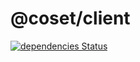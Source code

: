 # @coset/client

[![dependencies Status](https://david-dm.org/Dreaded-Gnu/coset/status.svg?path=packages/@coset/client)](https://david-dm.org/Dreaded-Gnu/coset?path=packages/@coset/client)
